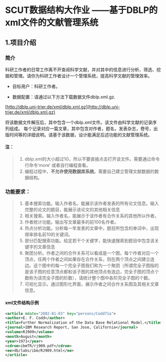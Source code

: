 # SCUT数据结构大作业 ——基于DBLP的xml文件的文献管理系统
## 1.项目介绍
### 简介
科研工作者的日常工作离不开查阅科学文献，并对其中的信息进行分析、筛选、挖掘和管理。请你为科研工作者设计一个管理系统，提高科学文献的管理效率。

- 目标用户：科研工作者。

- 数据配置：请通过以下方法下载数据文件dblp.xml.gz.

[http://dblp.uni-trier.de/xml/dblp.xml.gz](http://dblp.uni-trier.de/xml/dblp.xml.gz)

将该数据文件解压后，其中包含一个dblp.xml文件。该文件由科学文献的记录序列组成。
每个记录对应一篇文章，其中包含对作者，题名，发表杂志，卷号，出版时间等的详细说明。请基于该数据，设计能满足后述功能的文献管理系统。

#### 注：
> 1. dblp.xml的大小超过1G，所以不要直接点击打开该文件。需要通过命令行命令’more’ 或者自行编程查看。
> 2. 编程过程中，**不允许使用数据库系统**。需要自己建立管理文献数据的数据结构。

### 功能要求：

>1. 基本搜索功能。输入作者名，能展示该作者发表的所有论文信息。输入完整的论文的题目，能展示该论文的其他相关信息
>2. 相关搜索。输入作者名，能展示于该作者有合作关系的其他所以作者。
>3. 作者统计功能。输出写文章最多的前100名作者。
>4. 热点分析功能。分析每一年发表的文章中，题目所包含的单词中，出现频率排名前10的关键词。
>5. 部分匹配搜索功能。给定若干个关键字，能快速搜索到题目中包含该关键字的文章信息
>6. 聚团分析。作者之间的合作关系可以看成是一个图，每个作者对应一个顶点，任两个作者之间如果存在合作关系，则在两个顶点之间建立连边。这个图中的每一个完全子图我们称为一个聚团（所谓完全子图指的是该子图的任意顶点都和该子图的其他顶点有连边，完全子图的顶点个数称为该完全子图的阶数），请统计整个图中各阶完全子图的个数。
>7. 可视化显示。通过图形化界面，展示作者之间合作关系图及其相关文章信息。

#### xml文件结构示例
```xml
<article mdate="2002-01-03" key="persons/Codd71a">
<author>E. F. Codd</author>
<title>Further Normalization of the Data Base Relational Model.</title>
<journal>IBM Research Report, San Jose, California</journal>
<volume>RJ909</volume>
<month>August</month>
<year>1971</year>
<cdrom>ibmTR/rj909.pdf</cdrom>
<ee>db/labs/ibm/RJ909.html</ee>
</article>
```

